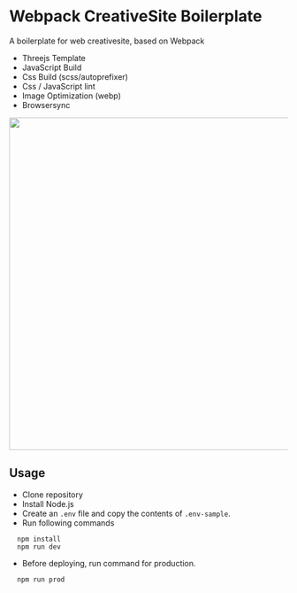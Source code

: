 # Webpack CreativeSite Boilerplate

A boilerplate for web creativesite, based on Webpack

* Threejs Template
* JavaScript Build
* Css Build (scss/autoprefixer)
* Css / JavaScript lint
* Image Optimization (webp)
* Browsersync

<img src="https://user-images.githubusercontent.com/47776346/126886480-534b8b46-6534-4ad5-98ec-78e2b1633ec9.png" width="600px">

## Usage
* Clone repository<br>
* Install Node.js<br>
* Create an `.env` file and copy the contents of `.env-sample`. <br>
* Run following commands<br>
```
  npm install
  npm run dev
```

* Before deploying, run command for production.<br>
```
  npm run prod
```

